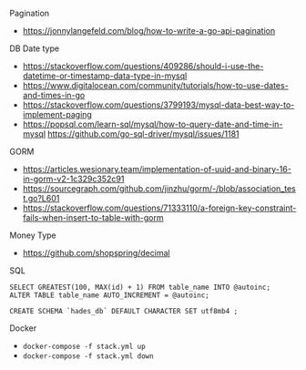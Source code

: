 Pagination

- https://jonnylangefeld.com/blog/how-to-write-a-go-api-pagination

DB Date type

- https://stackoverflow.com/questions/409286/should-i-use-the-datetime-or-timestamp-data-type-in-mysql
- https://www.digitalocean.com/community/tutorials/how-to-use-dates-and-times-in-go
- https://stackoverflow.com/questions/3799193/mysql-data-best-way-to-implement-paging
- https://popsql.com/learn-sql/mysql/how-to-query-date-and-time-in-mysql
  https://github.com/go-sql-driver/mysql/issues/1181

GORM

- https://articles.wesionary.team/implementation-of-uuid-and-binary-16-in-gorm-v2-1c329c352c91
- https://sourcegraph.com/github.com/jinzhu/gorm/-/blob/association_test.go?L601
- https://stackoverflow.com/questions/71333110/a-foreign-key-constraint-fails-when-insert-to-table-with-gorm

Money Type

- https://github.com/shopspring/decimal

SQL
    
```
SELECT GREATEST(100, MAX(id) + 1) FROM table_name INTO @autoinc;
ALTER TABLE table_name AUTO_INCREMENT = @autoinc;
```

```
CREATE SCHEMA `hades_db` DEFAULT CHARACTER SET utf8mb4 ;
```

Docker

- `docker-compose -f stack.yml up`
- `docker-compose -f stack.yml down`